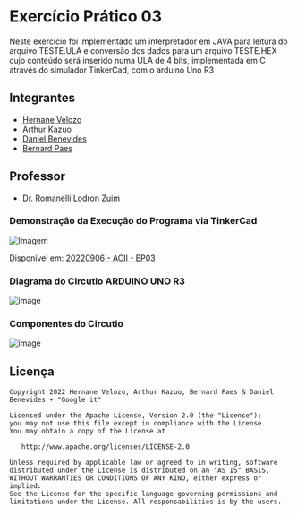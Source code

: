 # Exercício Prático 03

Neste exercício foi implementado um interpretador em JAVA para leitura do arquivo TESTE.ULA e conversão dos dados para um arquivo TESTE.HEX cujo conteúdo será inserido numa ULA de 4 bits, implementada em C através do simulador TinkerCad, com o arduino Uno R3

## Integrantes

* [Hernane Velozo](https://github.com/hernanevelozo)
* [Arthur Kazuo](https://github.com/ArturKazuo)
* [Daniel Benevides](https://github.com/)
* [Bernard Paes](https://github.com/)

## Professor

* [Dr. Romanelli Lodron Zuim](https://www.escavador.com/sobre/2666679/romanelli-lodron-zuim)

### Demonstração da Execução do Programa via TinkerCad

![Imagem](https://user-images.githubusercontent.com/88516429/191786968-c43f91cc-9ec6-4239-b3b5-52037e06367b.png)

Disponível em: 
[20220906 - ACII - EP03](https://www.tinkercad.com/things/3Zip1TK3Q86-20220906-acii-ep03/editel?sharecode=xLar0XPJV3XppM6r9fD_f-TKe5Xc0pp4NAjs2GG2RWU)

### Diagrama do Circutio ARDUINO UNO R3

![image](https://user-images.githubusercontent.com/88516429/191787840-e31e927a-d621-4887-9b02-b6d579991d3a.png)

### Componentes do Circutio

![image](https://user-images.githubusercontent.com/88516429/191788156-53c4be97-31eb-44e2-8c39-fb59e2ad3e35.png)


## Licença

    Copyright 2022 Hernane Velozo, Arthur Kazuo, Bernard Paes & Daniel Benevides + "Google it"
    
    Licensed under the Apache License, Version 2.0 (the "License");
    you may not use this file except in compliance with the License.
    You may obtain a copy of the License at

       http://www.apache.org/licenses/LICENSE-2.0

    Unless required by applicable law or agreed to in writing, software
    distributed under the License is distributed on an "AS IS" BASIS,
    WITHOUT WARRANTIES OR CONDITIONS OF ANY KIND, either express or implied.
    See the License for the specific language governing permissions and
    limitations under the License. All responsabilities is by the users.
